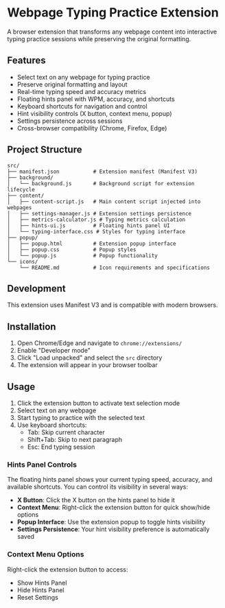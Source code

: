 # Webpage Typing Practice Extension

A browser extension that transforms any webpage content into interactive typing practice sessions while preserving the original formatting.

## Features

- Select text on any webpage for typing practice
- Preserve original formatting and layout
- Real-time typing speed and accuracy metrics
- Floating hints panel with WPM, accuracy, and shortcuts
- Keyboard shortcuts for navigation and control
- Hint visibility controls (X button, context menu, popup)
- Settings persistence across sessions
- Cross-browser compatibility (Chrome, Firefox, Edge)

## Project Structure

```
src/
├── manifest.json           # Extension manifest (Manifest V3)
├── background/
│   └── background.js       # Background script for extension lifecycle
├── content/
│   ├── content-script.js   # Main content script injected into webpages
│   ├── settings-manager.js # Extension settings persistence
│   ├── metrics-calculator.js # Typing metrics calculation
│   ├── hints-ui.js         # Floating hints panel UI
│   └── typing-interface.css # Styles for typing interface
├── popup/
│   ├── popup.html          # Extension popup interface
│   ├── popup.css           # Popup styles
│   └── popup.js            # Popup functionality
└── icons/
    └── README.md           # Icon requirements and specifications
```

## Development

This extension uses Manifest V3 and is compatible with modern browsers.

## Installation

1. Open Chrome/Edge and navigate to `chrome://extensions/`
2. Enable "Developer mode"
3. Click "Load unpacked" and select the `src` directory
4. The extension will appear in your browser toolbar

## Usage

1. Click the extension button to activate text selection mode
2. Select text on any webpage
3. Start typing to practice with the selected text
4. Use keyboard shortcuts:
   - Tab: Skip current character
   - Shift+Tab: Skip to next paragraph
   - Esc: End typing session

### Hints Panel Controls

The floating hints panel shows your current typing speed, accuracy, and available shortcuts. You can control its visibility in several ways:

- **X Button**: Click the X button on the hints panel to hide it
- **Context Menu**: Right-click the extension button for quick show/hide options
- **Popup Interface**: Use the extension popup to toggle hints visibility
- **Settings Persistence**: Your hint visibility preference is automatically saved

### Context Menu Options

Right-click the extension button to access:
- Show Hints Panel
- Hide Hints Panel  
- Reset Settings
